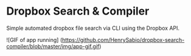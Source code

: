 # Dropbox Search & Compiler

Simple automated dropbox file search via CLI using the Dropbox API.

![GIF of app running]
(https://github.com/HenrySabio/dropbox-search-compiler/blob/master/img/app-gif.gif)